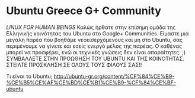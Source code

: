 Ubuntu Greece G+ Community
=========================

*LINUX FOR HUMAN BEINGS* 
Καλώς ήρθατε στην επίσημη ομάδα της Ελληνικής κοινότητας του Ubuntu στο Google+ Communities. 
Είμαστε μια μεγάλη παρέα που βοηθάμε νεοεισερχόμενους και μη στο Ubuntu, σας περιμένουμε να γίνετε και εσείς ενεργό μέλος της παρέας. 
Ο καθένας μπορεί να προσφέρει, ενώ οι τεχνικές γνώσεις δεν είναι απαραίτητες. ;)
ΣΥΜΒΑΛΛΕΤΕ ΣΤΗΝ ΠΡΟΩΘΗΣΗ ΤΟΥ UBUNTU ΚΑΙ ΤΗΣ ΚΟΙΝΟΤΗΤΑΣ. ΣΤΕΙΛΤΕ ΠΡΟΣΚΛΗΣΗ ΣΕ ΟΛΟΥΣ ΤΟΥΣ ΦΙΛΟΥΣ ΣΑΣ!! 

 Τι είναι το Ubuntu;
   http://ubuntu-gr.org/content/%CF%84%CE%B9-%CE%B5%CE%AF%CE%BD%CE%B1%CE%B9-%CF%84%CE%BF-ubuntu
